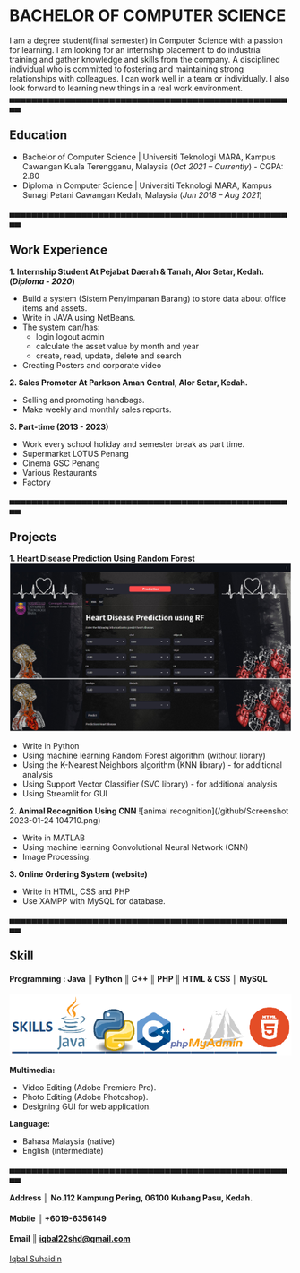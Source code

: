 # BACHELOR OF COMPUTER SCIENCE
I am a degree student(final semester) in Computer Science with a passion for learning. I am looking for an internship placement to do industrial training and gather knowledge and skills from the company. A disciplined individual who is committed to fostering and maintaining strong relationships with colleagues. I can work well in a team or individually. I also look forward to learning new things in a real work environment.
▄▄▄▄▄▄▄▄▄▄▄▄▄▄▄▄▄▄▄▄▄▄▄▄▄▄▄▄▄▄▄▄▄▄▄▄▄▄▄▄▄▄▄▄▄▄▄▄▄▄▄▄
## Education
- Bachelor of Computer Science | Universiti Teknologi MARA, Kampus Cawangan Kuala Terengganu, Malaysia (_Oct 2021 – Currently_) - CGPA: 2.80
- Diploma in Computer Science	| Universiti Teknologi MARA, Kampus Sunagi Petani Cawangan Kedah, Malaysia (_Jun 2018 – Aug 2021_)
          
▄▄▄▄▄▄▄▄▄▄▄▄▄▄▄▄▄▄▄▄▄▄▄▄▄▄▄▄▄▄▄▄▄▄▄▄▄▄▄▄▄▄▄▄▄▄▄▄▄▄▄▄
## Work Experience
**1. Internship Student At Pejabat Daerah & Tanah, Alor Setar, Kedah. (_Diploma - 2020_)**
- Build a system (Sistem Penyimpanan Barang) to store data about office items and assets.
- Write in JAVA using NetBeans.
- The system can/has:
   - login logout admin
   - calculate the asset value by month and year
   - create, read, update, delete and search
- Creating Posters and corporate video

**2. Sales Promoter At Parkson Aman Central, Alor Setar, Kedah.**
- Selling and promoting handbags.
- Make weekly and monthly sales reports.

**3. Part-time (2013 - 2023)**
- Work every school holiday and semester break as part time.
- Supermarket LOTUS Penang
- Cinema GSC Penang
- Various Restaurants
- Factory

▄▄▄▄▄▄▄▄▄▄▄▄▄▄▄▄▄▄▄▄▄▄▄▄▄▄▄▄▄▄▄▄▄▄▄▄▄▄▄▄▄▄▄▄▄▄▄▄▄▄▄▄
## Projects
**1. Heart Disease Prediction Using Random Forest**
![gui random forest](/github/rf.jpg)
- Write in Python
- Using machine learning Random Forest algorithm (without library)
- Using the K-Nearest Neighbors algorithm (KNN library) - for additional analysis
- Using Support Vector Classifier (SVC library) - for additional analysis
- Using Streamlit for GUI

**2. Animal Recognition Using CNN**
![animal recognition](/github/Screenshot 2023-01-24 104710.png)
- Write in MATLAB
- Using machine learning Convolutional Neural Network (CNN)
- Image Processing.

**3. Online Ordering System (website)**
- Write in HTML, CSS and PHP
- Use XAMPP with MySQL for database.

▄▄▄▄▄▄▄▄▄▄▄▄▄▄▄▄▄▄▄▄▄▄▄▄▄▄▄▄▄▄▄▄▄▄▄▄▄▄▄▄▄▄▄▄▄▄▄▄▄▄▄▄
## Skill
#### Programming : Java ║ Python ║ C++ ║ PHP ║ HTML & CSS ║ MySQL
![skill](/github/skill.png)


**Multimedia:**
- Video Editing (Adobe Premiere Pro).
- Photo Editing (Adobe Photoshop).
- Designing GUI for web application.

**Language:**
- Bahasa Malaysia (native)
- English (intermediate)

▄▄▄▄▄▄▄▄▄▄▄▄▄▄▄▄▄▄▄▄▄▄▄▄▄▄▄▄▄▄▄▄▄▄▄▄▄▄▄▄▄▄▄▄▄▄▄▄▄▄▄▄
#### Address ║ No.112 Kampung Pering, 06100 Kubang Pasu, Kedah.
#### Mobile ║ +6019-6356149
#### Email ║ iqbal22shd@gmail.com


<div class="badge-base LI-profile-badge" data-locale="en_US" data-size="large" data-theme="dark" data-type="HORIZONTAL" data-vanity="iqbal-suhaidin-560a452a8" data-version="v1"><a class="badge-base__link LI-simple-link" href="https://my.linkedin.com/in/iqbal-suhaidin-560a452a8?trk=profile-badge">Iqbal Suhaidin</a></div>
              
